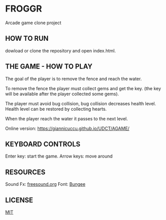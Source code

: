FROGGR
=======
Arcade game clone project



HOW TO RUN
---------- 
dowload or clone the repository and open index.html.



THE GAME - HOW TO PLAY
-----------------------
The goal of the player is to remove the fence and reach the water.

To remove the fence the player must collect gems and get the key.
(the key will be available after the player collected some gems).

The player must avoid bug collision, bug collision decreases health level. Health level can be restored by collecting hearts.

When the player reach the water it passes to the next level.

Online version: https://giannicuccu.github.io/UDCT/AGAME/


KEYBOARD CONTROLS
--------
Enter key: start the game.
Arrow keys: move around



RESOURCES 
---------
Sound Fx: [freesound.org](https://freesound.org)
Font: [Bungee](https://fonts.google.com/specimen/Bungee)




LICENSE
-------
[MIT](https://opensource.org/licenses/MIT)
